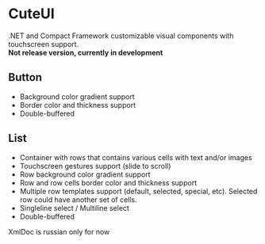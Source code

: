 # CuteUI
.NET and Compact Framework customizable visual components with touchscreen support.   
**Not release version, currently in development**
## Button
* Background color gradient support
* Border color and thickness support
* Double-buffered
## List
* Container with rows that contains various cells with text and/or images
* Touchscreen gestures support (slide to scroll)
* Row background color gradient support
* Row and row cells border color and thickness support
* Multiple row templates support (default, selected, special, etc). Selected row could have another set of cells.
* Singleline select / Multiline select
* Double-buffered

XmlDoc is russian only for now
